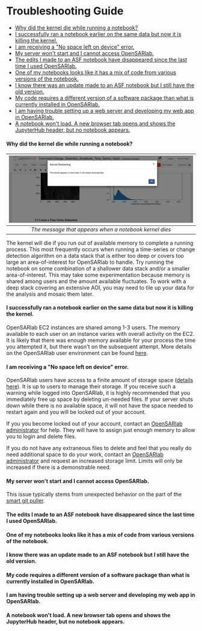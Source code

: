 # Troubleshooting Guide

- [Why did the kernel die while running a notebook?](#why-did-the-kernel-die-while-running-a-notebook)
- [I successfully ran a notebook earlier on the same data but now it is killing the kernel.](#i-successfully-ran-a-notebook-earlier-on-the-same-data-but-now-it-is-killing-the-kernel)
- [I am receiving a "No space left on device" error.](#i-am-receiving-a-no-space-left-on-device-error)
- [My server won't start and I cannot access OpenSARlab.](#my-server-wont-start-and-i-cannot-access-opensarlab)
- [The edits I made to an ASF notebook have disappeared since the last time I used OpenSARlab.](#the-edits-i-made-to-an-asf-notebook-have-disappeared-since-the-last-time-i-used-opensarlab)
- [One of my notebooks looks like it has a mix of code from various versions of the notebook.](#one-of-my-notebooks-looks-like-it-has-a-mix-of-code-from-various-versions-of-the-notebook)
- [I know there was an update made to an ASF notebook but I still have the old version.](#i-know-there-was-an-update-made-to-an-asf-notebook-but-i-still-have-the-old-version)
- [My code requires a different version of a software package than what is currently installed in OpenSARlab.](#my-code-requires-a-different-version-of-a-software-package-than-what-is-currently-installed-in-opensarlab)
- [I am having trouble setting up a web server and developing my web app in OpenSARlab.](#i-am-having-trouble-setting-up-a-web-server-and-developing-my-web-app-in-opensarlab)
- [A notebook won't load. A new browser tab opens and shows the JupyterHub header, but no notebook appears.](#a-notebook-wont-load-a-new-browser-tab-opens-and-shows-the-jupyterhub-header-but-no-notebook-appears)

#### Why did the kernel die while running a notebook?
 | ![A dead notebok kernel notification.](assets/kernel_death.png) | 
 |:-------------:|
 | *The message that appears when a notebook kernel dies* |
 
 The kernel will die if you run out of available memory to complete a running process. This most frequently occurs when running a time-series or change detection algorithm on a data stack that is either too deep or covers too large an area-of-interest for OpenSARlab to handle. Try running the notebook on some combination of a shallower data stack and/or a smaller area-of-interest. This may take some experimentation because memory is shared among users and the amount available fluctuates. To work with a deep stack covering an extensive AOI, you may need to tile up your data for the analysis and mosaic them later. 

#### I successfully ran a notebook earlier on the same data but now it is killing the kernel.

OpenSARlab EC2 instances are shared among 1-3 users. The memory available to each user on an instance varies with overall activity on the EC2. It is likely that there was enough memory available for your process the time you attempted it, but there wasn't on the subsequent attempt. More details on the OpenSARlab user environment can be found [here](OpenSARlab_environment.md).

#### I am receiving a "No space left on device" error.
OpenSARlab users have access to a finite amount of storage space ([details here](OpenSARlab_environment.md)). It is up to users to manage their storage. If you receive such a warning while logged into OpenSARlab, it is highly recommended that you immediately free up space by deleting un-needed files. If your server shuts down while there is no available space, it will not have the space needed to restart again and you will be locked out of your account. 

If you you become locked out of your account, contact an [OpenSARlab administrator](uaf-jupyterhub-asf@alaska.edu) for help. They will have to assign just enough memory to allow you to login and delete files.

If you do not have any extraneous files to delete and feel that you really do need additional space to do your work, contact an [OpenSARlab administrator](uaf-jupyterhub-asf@alaska.edu) and request an increased storage limit. Limits will only be increased if there is a demonstrable need.


#### My server won't start and I cannot access OpenSARlab.
This issue typically stems from unexpected behavior on the part of the [smart git puller](https://jupyterhub.github.io/nbgitpuller/).

#### The edits I made to an ASF notebook have disappeared since the last time I used OpenSARlab.

#### One of my notebooks looks like it has a mix of code from various versions of the notebook.

#### I know there was an update made to an ASF notebook but I still have the old version.

#### My code requires a different version of a software package than what is currently installed in OpenSARlab.

#### I am having trouble setting up a web server and developing my web app in OpenSARlab.

#### A notebook won't load. A new browser tab opens and shows the JupyterHub header, but no notebook appears. 

